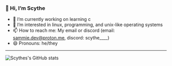 ### 👋 Hi, I’m Scythe
- 🔭 I’m currently working on learning c
- 👀 I’m interested in linux, programming, and unix-like operating systems
- 📫 How to reach me: My email or discord (email: sammie.dev@proton.me, discord: scythe____)
- 😄 Pronouns: he/they

<!---
Scythecode/Scythecode is a ✨ special ✨ repository because its `README.md` (this file) appears on your GitHub profile.
You can click the Preview link to take a look at your changes.
--->

---
![Scythes's GitHub stats](https://github-readme-stats.vercel.app/api?username=scythecode&show_icons=true&theme=dracula)
